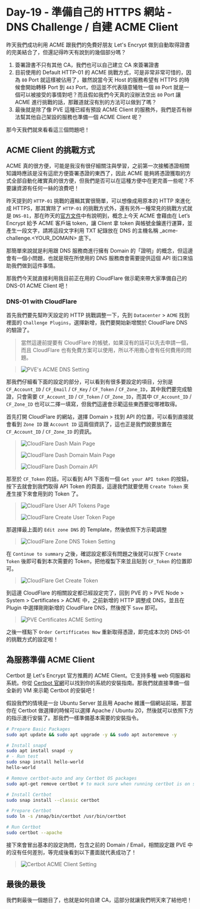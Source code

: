 # Day-19 - 準備自己的 HTTPS 網站 - DNS Challenge / 自建 ACME Client

昨天我們成功利用 ACME 跟我們的免費好朋友 Let's Encrypt 做到自動取得證書的完美結合了，但還記得昨天有說到的幾個部分嗎？

1. 簽署證書不只有其他 CA，我們也可以自己建立 CA 來簽署證書
2. 目前使用的 Default HTTP-01 的 ACME 挑戰方式，可是非常非常可惜的，因為 `80` Port 就這樣被佔用了，雖然說當今天 Host 的服務希望有 HTTPS 的時候會開始轉移 Port 到 `443` Port，但這並不代表隨意犧牲一個 `80` Port 就是一個可以被接受的事情對吧？而且假如我們今天真的沒辦法空出 `80` Port 讓 ACME 進行挑戰的話，那難道就沒有別的方法可以做到了嗎？
3. 最後就是除了像 PVE 這種已經有預設 ACME Client 的服務外，我們是否有辦法幫其他自己架設的服務也準備一個 ACME Client 呢？

那今天我們就來看看這三個問題吧！

## ACME Client 的挑戰方式

ACME 真的很方便，可能是我沒有很仔細關注與學習，之前第一次接觸憑證相關知識時應該是沒有這麽方便簽署憑證的東西了，因此 ACME 能夠將憑證獲取的方式全部自動化確實真的很方便，但我們是否可以在這種方便中在更完善一些呢？不要讓資源有任何一絲的浪費吧！

昨天提到的 `HTTP-01` 挑戰的邏輯其實很簡單，可以想像成用原本的 HTTP 來進化成 HTTPS，那其實除了 `HTTP-01` 的挑戰方式外，還有另外一種常見的挑戰方式就是 `DNS-01`，那在昨天的[官方文件](https://letsencrypt.org/zh-tw/docs/challenge-types/)中有說明到，概念上今天 ACME 會藉由在 Let’s Encrypt 給予 ACME 客戶端 token，讓 Client 拿 token 與帳號金鑰進行運算，並產生一段文字，請將這段文字利用 TXT 紀錄放在 DNS 的主機名稱 \_acme-challenge.<YOUR_DOMAIN> 底下。

那簡單來說就是利用跟 DNS 服務商進行擁有 Domain 的「證明」的概念，但這邊會有一個小問題，也就是現在所使用的 DNS 服務商會需要提供這個 API 街口來協助我們做到這件事情。

那我們今天就直接利用我目前正在用的 CloudFlare 做示範來帶大家準備自己的 DNS-01 ACME Client 吧！

### DNS-01 with CloudFlare

首先我們要先幫昨天設定的 HTTP 挑戰調整一下，先到 `Datacenter` > `ACME` 找到裡面的 `Challenge Plugins`，選擇新增，我們要開始新增關於 CloudFlare DNS 的驗證了。

> 當然這邊前提要有 CloudFlare 的帳號，如果沒有的話可以先去申請一個，而且 CloudFlare 也有免費方案可以使用，所以不用擔心會有任何費用的問題。

> ![PVE's ACME DNS Setting](https://raw.githubusercontent.com/fdff87554/iThome-Ironman/main/2023/%E8%AA%92%EF%BC%8C%E6%83%B3%E4%B8%8D%E5%88%B0%E6%9C%89%E4%B8%80%E5%A4%A9%E6%90%9E%E6%87%82%E7%B6%B2%E8%B7%AF%E6%98%AF%E5%9B%A0%E7%82%BA%E5%AE%BF%E8%88%8D%E5%AD%B8%E9%95%B7%E9%80%BC%E6%88%91%E7%9A%84QQ%EF%BC%8130%E5%A4%A9%E7%9A%84%E5%AE%BF%E8%88%8D%E7%B6%B2%E8%B7%AF%E6%9E%B6%E8%A8%AD/Images/PVE's-ACME-DNS-Setting.png)

那我們仔細看下面的設定的部分，可以看到有很多要設定的項目，分別是 `CF_Account_ID` / `CF_Email` / `CF_Key` / `CF_Token` / `CF_Zone_ID`，其中我們要完成驗證，只會需要 `CF_Account_ID` / `CF_Token` / `CF_Zone_ID`，而其中 `CF_Account_ID` / `CF_Zone_ID` 也可以二擇一填寫，但我們這邊會示範這些東西要從哪裡取得。

首先打開 CloudFlare 的網站，選擇 Domain > 找到 API 的位置，可以看到直接就會看到 `Zone ID` 跟 `Account ID` 這兩個資訊了，這也正是我們說要放置在 `CF_Account_ID` / `CF_Zone_ID` 的資訊。

> ![CloudFlare Dash Main Page](https://raw.githubusercontent.com/fdff87554/iThome-Ironman/main/2023/%E8%AA%92%EF%BC%8C%E6%83%B3%E4%B8%8D%E5%88%B0%E6%9C%89%E4%B8%80%E5%A4%A9%E6%90%9E%E6%87%82%E7%B6%B2%E8%B7%AF%E6%98%AF%E5%9B%A0%E7%82%BA%E5%AE%BF%E8%88%8D%E5%AD%B8%E9%95%B7%E9%80%BC%E6%88%91%E7%9A%84QQ%EF%BC%8130%E5%A4%A9%E7%9A%84%E5%AE%BF%E8%88%8D%E7%B6%B2%E8%B7%AF%E6%9E%B6%E8%A8%AD/Images/CloudFlare-Dash-Main-Page.png)
>
> ![CloudFlare Dash Domain Main Page](https://raw.githubusercontent.com/fdff87554/iThome-Ironman/main/2023/%E8%AA%92%EF%BC%8C%E6%83%B3%E4%B8%8D%E5%88%B0%E6%9C%89%E4%B8%80%E5%A4%A9%E6%90%9E%E6%87%82%E7%B6%B2%E8%B7%AF%E6%98%AF%E5%9B%A0%E7%82%BA%E5%AE%BF%E8%88%8D%E5%AD%B8%E9%95%B7%E9%80%BC%E6%88%91%E7%9A%84QQ%EF%BC%8130%E5%A4%A9%E7%9A%84%E5%AE%BF%E8%88%8D%E7%B6%B2%E8%B7%AF%E6%9E%B6%E8%A8%AD/Images/CloudFlare-Dash-Domain-Main-Page.png)
>
> ![CloudFlare Dash Domain API](https://raw.githubusercontent.com/fdff87554/iThome-Ironman/main/2023/%E8%AA%92%EF%BC%8C%E6%83%B3%E4%B8%8D%E5%88%B0%E6%9C%89%E4%B8%80%E5%A4%A9%E6%90%9E%E6%87%82%E7%B6%B2%E8%B7%AF%E6%98%AF%E5%9B%A0%E7%82%BA%E5%AE%BF%E8%88%8D%E5%AD%B8%E9%95%B7%E9%80%BC%E6%88%91%E7%9A%84QQ%EF%BC%8130%E5%A4%A9%E7%9A%84%E5%AE%BF%E8%88%8D%E7%B6%B2%E8%B7%AF%E6%9E%B6%E8%A8%AD/Images/CloudFlare-Dash-Domain-API.png)

那至於 `CF_Token` 的話，可以看到 API 下面有一個 `Get your API token` 的按鈕，按下去就會到我們取得 API Token 的頁面，這邊我們就要使用 `Create Token` 來產生接下來會用到的 Token 了。

> ![CloudFlare User API Tokens Page](https://raw.githubusercontent.com/fdff87554/iThome-Ironman/main/2023/%E8%AA%92%EF%BC%8C%E6%83%B3%E4%B8%8D%E5%88%B0%E6%9C%89%E4%B8%80%E5%A4%A9%E6%90%9E%E6%87%82%E7%B6%B2%E8%B7%AF%E6%98%AF%E5%9B%A0%E7%82%BA%E5%AE%BF%E8%88%8D%E5%AD%B8%E9%95%B7%E9%80%BC%E6%88%91%E7%9A%84QQ%EF%BC%8130%E5%A4%A9%E7%9A%84%E5%AE%BF%E8%88%8D%E7%B6%B2%E8%B7%AF%E6%9E%B6%E8%A8%AD/Images/CloudFlare-User-API-Tokens-Page.png)
>
> ![CloudFlare Create User Token Page](https://raw.githubusercontent.com/fdff87554/iThome-Ironman/main/2023/%E8%AA%92%EF%BC%8C%E6%83%B3%E4%B8%8D%E5%88%B0%E6%9C%89%E4%B8%80%E5%A4%A9%E6%90%9E%E6%87%82%E7%B6%B2%E8%B7%AF%E6%98%AF%E5%9B%A0%E7%82%BA%E5%AE%BF%E8%88%8D%E5%AD%B8%E9%95%B7%E9%80%BC%E6%88%91%E7%9A%84QQ%EF%BC%8130%E5%A4%A9%E7%9A%84%E5%AE%BF%E8%88%8D%E7%B6%B2%E8%B7%AF%E6%9E%B6%E8%A8%AD/Images/CloudFlare-Create-User-Token-Page.png)

那選擇最上面的 `Edit zone DNS` 的 Template，然後依照下方示範調整

> ![CloudFlare Zone DNS Token Setting](https://raw.githubusercontent.com/fdff87554/iThome-Ironman/main/2023/%E8%AA%92%EF%BC%8C%E6%83%B3%E4%B8%8D%E5%88%B0%E6%9C%89%E4%B8%80%E5%A4%A9%E6%90%9E%E6%87%82%E7%B6%B2%E8%B7%AF%E6%98%AF%E5%9B%A0%E7%82%BA%E5%AE%BF%E8%88%8D%E5%AD%B8%E9%95%B7%E9%80%BC%E6%88%91%E7%9A%84QQ%EF%BC%8130%E5%A4%A9%E7%9A%84%E5%AE%BF%E8%88%8D%E7%B6%B2%E8%B7%AF%E6%9E%B6%E8%A8%AD/Images/CloudFlare-Zone-DNS-Token-Setting.png)

在 `Continue to summary` 之後，確認設定都沒有問題之後就可以按下 `Create Token` 後即可看到本次需要的 Token，把他複製下來並且貼到 `CF_Token` 的位置即可。

> ![CloudFlare Get Create Token](https://raw.githubusercontent.com/fdff87554/iThome-Ironman/main/2023/%E8%AA%92%EF%BC%8C%E6%83%B3%E4%B8%8D%E5%88%B0%E6%9C%89%E4%B8%80%E5%A4%A9%E6%90%9E%E6%87%82%E7%B6%B2%E8%B7%AF%E6%98%AF%E5%9B%A0%E7%82%BA%E5%AE%BF%E8%88%8D%E5%AD%B8%E9%95%B7%E9%80%BC%E6%88%91%E7%9A%84QQ%EF%BC%8130%E5%A4%A9%E7%9A%84%E5%AE%BF%E8%88%8D%E7%B6%B2%E8%B7%AF%E6%9E%B6%E8%A8%AD/Images/CloudFlare-Get-Create-Token.png)

到這邊 CloudFlare 的相關設定都已經設定完了，回到 PVE 的 > PVE Node > System > Certificates > ACME 中，之前新增的 HTTP 調整成 DNS，並且在 Plugin 中選擇剛剛新增的 CloudFlare DNS，然後按下 `Save` 即可。

> ![PVE Certificates ACME Setting](https://raw.githubusercontent.com/fdff87554/iThome-Ironman/main/2023/%E8%AA%92%EF%BC%8C%E6%83%B3%E4%B8%8D%E5%88%B0%E6%9C%89%E4%B8%80%E5%A4%A9%E6%90%9E%E6%87%82%E7%B6%B2%E8%B7%AF%E6%98%AF%E5%9B%A0%E7%82%BA%E5%AE%BF%E8%88%8D%E5%AD%B8%E9%95%B7%E9%80%BC%E6%88%91%E7%9A%84QQ%EF%BC%8130%E5%A4%A9%E7%9A%84%E5%AE%BF%E8%88%8D%E7%B6%B2%E8%B7%AF%E6%9E%B6%E8%A8%AD/Images/PVE-Certificates-ACME-Setting.png)

之後一樣點下 `Order Certifficates Now` 重新取得憑證，即完成本次的 DNS-01 的挑戰方式的設定啦！

## 為服務準備 ACME Client

Certbot 是 Let's Encrypt 官方推薦的 ACME Client。它支持多種 web 伺服器和系統。你從 [Certbot 官網](https://certbot.eff.org/)可以找到你的系統的安裝指南。那我們就直接準備一個全新的 VM 來示範 Certbot 的安裝吧！

假設我們的情境是一台 Ubuntu Server 並且用 Apache 維護一個網站前端，那當你在 Certbot 做選擇的時候可以選擇 Apache / Ubuntu 20，然後就可以依照下方的指示進行安裝了。那我們一樣準備基本需要的安裝指令。

```bash
# Prepare Basic Packages
sudo apt update && sudo apt upgrade -y && sudo apt autoremove -y

# Install snapd
sudo apt install snapd -y
# - Run test
sudo snap install hello-world
hello-world

# Remove certbot-auto and any Certbot OS packages
sudo apt-get remove certbot # to mack sure when running certbot is on snapd

# Install Certbot
sudo snap install --classic certbot

# Prepare Certbot
sudo ln -s /snap/bin/certbot /usr/bin/certbot

# Run Certbot
sudo certbot --apache
```

接下來會冒出基本的設定詢問，包含之前的 Domain / Email，相關設定跟 PVE 中的沒有任何差別，等完成後看到以下畫面就代表成功了！

> ![Certbot ACME Client Setting](https://raw.githubusercontent.com/fdff87554/iThome-Ironman/main/2023/%E8%AA%92%EF%BC%8C%E6%83%B3%E4%B8%8D%E5%88%B0%E6%9C%89%E4%B8%80%E5%A4%A9%E6%90%9E%E6%87%82%E7%B6%B2%E8%B7%AF%E6%98%AF%E5%9B%A0%E7%82%BA%E5%AE%BF%E8%88%8D%E5%AD%B8%E9%95%B7%E9%80%BC%E6%88%91%E7%9A%84QQ%EF%BC%8130%E5%A4%A9%E7%9A%84%E5%AE%BF%E8%88%8D%E7%B6%B2%E8%B7%AF%E6%9E%B6%E8%A8%AD/Images/Certbot-ACME-Client-Setting.png)

## 最後的最後

我們剩最後一個題目了，也就是如何自建 CA，這部分就讓我們明天來了結他吧！
